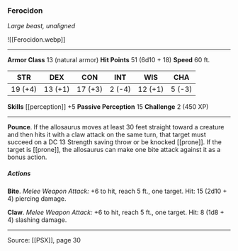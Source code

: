 ### Ferocidon
_Large beast, unaligned_

![[Ferocidon.webp]]




---

**Armor Class** 13 (natural armor)
**Hit Points** 51 (6d10 + 18)
**Speed** 60 ft.

| STR     | DEX     | CON     | INT     | WIS     | CHA     |
|---------|---------|---------|---------|---------|---------|
| 19 (+4) | 13 (+1) | 17 (+3) | 2 (-4) | 12 (+1) | 5 (-3) |

**Skills** [[perception]] +5
**Passive Perception** 15
**Challenge** 2 (450 XP)

---

**Pounce**. If the allosaurus moves at least 30 feet straight toward a creature and then hits it with a claw attack on the same turn, that target must succeed on a DC 13 Strength saving throw or be knocked [[prone]]. If the target is [[prone]], the allosaurus can make one bite attack against it as a bonus action.

##### Actions
**Bite**. _Melee Weapon Attack:_ +6 to hit, reach 5 ft., one target. Hit: 15 (2d10 + 4) piercing damage.

**Claw**. _Melee Weapon Attack:_ +6 to hit, reach 5 ft., one target. Hit: 8 (1d8 + 4) slashing damage.


---

Source: [[PSX]], page 30